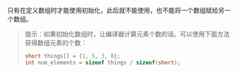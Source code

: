只有在定义数组时才能使用初始化，此后就不能使用，也不能将一个数组赋给另一个数组。

> 提示：如果初始化数组时，让编译器计算元素个数的话。可以使用下面方法获得数组元素的个数：
>
> ```c++
> short things[] = {1, 5, 3, 8};
> int num_elements = sizeof things / sizeof(short);
> ```